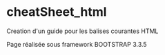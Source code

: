 # cheatSheet_html
Creation d'un guide pour les balises courantes HTML

Page réalisée sous framework BOOTSTRAP 3.3.5
